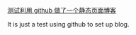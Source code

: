 
[测试利用 github 做了一个静态页面博客](https://decamincow.github.io/piaozhefeng/)

It is just a test using github to set up blog.
